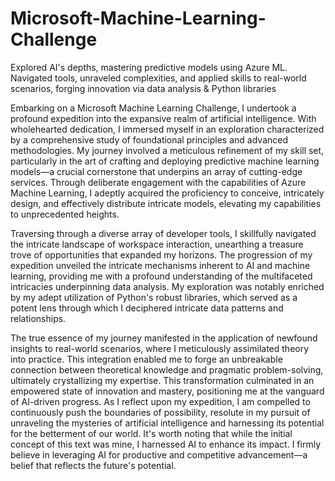 # Microsoft-Machine-Learning-Challenge
Explored AI's depths, mastering predictive models using Azure ML. Navigated tools, unraveled complexities, and applied skills to real-world scenarios, forging innovation via data analysis &amp; Python libraries

Embarking on a Microsoft Machine Learning Challenge, I undertook a profound expedition into the expansive realm of artificial intelligence. With wholehearted dedication, I immersed myself in an exploration characterized by a comprehensive study of foundational principles and advanced methodologies. My journey involved a meticulous refinement of my skill set, particularly in the art of crafting and deploying predictive machine learning models—a crucial cornerstone that underpins an array of cutting-edge services. Through deliberate engagement with the capabilities of Azure Machine Learning, I adeptly acquired the proficiency to conceive, intricately design, and effectively distribute intricate models, elevating my capabilities to unprecedented heights.

Traversing through a diverse array of developer tools, I skillfully navigated the intricate landscape of workspace interaction, unearthing a treasure trove of opportunities that expanded my horizons. The progression of my expedition unveiled the intricate mechanisms inherent to AI and machine learning, providing me with a profound understanding of the multifaceted intricacies underpinning data analysis. My exploration was notably enriched by my adept utilization of Python's robust libraries, which served as a potent lens through which I deciphered intricate data patterns and relationships.

The true essence of my journey manifested in the application of newfound insights to real-world scenarios, where I meticulously assimilated theory into practice. This integration enabled me to forge an unbreakable connection between theoretical knowledge and pragmatic problem-solving, ultimately crystallizing my expertise. This transformation culminated in an empowered state of innovation and mastery, positioning me at the vanguard of AI-driven progress. As I reflect upon my expedition, I am compelled to continuously push the boundaries of possibility, resolute in my pursuit of unraveling the mysteries of artificial intelligence and harnessing its potential for the betterment of our world. It's worth noting that while the initial concept of this text was mine, I harnessed AI to enhance its impact. I firmly believe in leveraging AI for productive and competitive advancement—a belief that reflects the future's potential.
